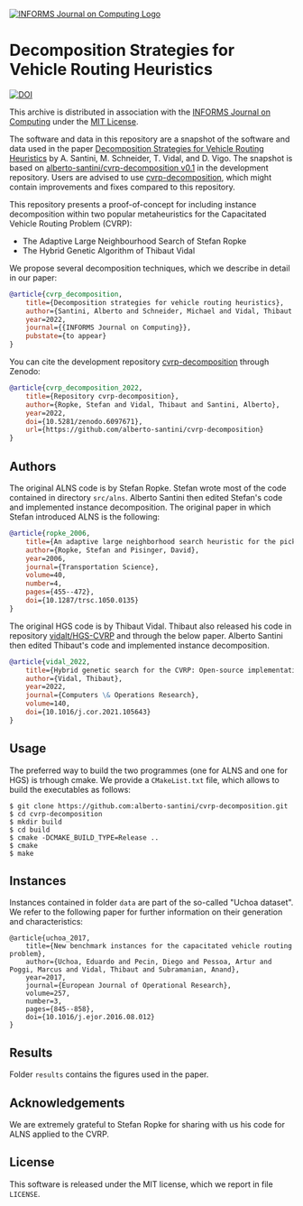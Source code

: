 [![INFORMS Journal on Computing Logo](https://INFORMSJoC.github.io/logos/INFORMS_Journal_on_Computing_Header.jpg)](https://pubsonline.informs.org/journal/ijoc)

# Decomposition Strategies for Vehicle Routing Heuristics

[![DOI](https://zenodo.org/badge/DOI/10.5281/zenodo.6097671.svg)](https://doi.org/10.5281/zenodo.6097671)

This archive is distributed in association with the [INFORMS Journal on Computing](https://pubsonline.informs.org/journal/ijoc) under the [MIT License](LICENSE).

The software and data in this repository are a snapshot of the software and data used in the paper [Decomposition Strategies for Vehicle Routing Heuristics](https://doi.org/10.1287/ijoc.2022.0048) by A. Santini, M. Schneider, T. Vidal, and D. Vigo.
The snapshot is based on [alberto-santini/cvrp-decomposition v0.1](https://github.com/alberto-santini/cvrp-decomposition/releases/tag/0.1) in the development repository. 
Users are advised to use [cvrp-decomposition](https://github.com/alberto-santini/cvrp-decomposition), which might contain improvements and fixes compared to this repository.

This repository presents a proof-of-concept for including instance decomposition within two popular metaheuristics for the Capacitated Vehicle Routing Problem (CVRP):
* The Adaptive Large Neighbourhood Search of Stefan Ropke
* The Hybrid Genetic Algorithm of Thibaut Vidal

We propose several decomposition techniques, which we describe in detail in our paper:

```bib
@article{cvrp_decomposition,
    title={Decomposition strategies for vehicle routing heuristics},
    author={Santini, Alberto and Schneider, Michael and Vidal, Thibaut and Vigo, Daniele},
    year=2022,
    journal={{INFORMS Journal on Computing}},
    pubstate={to appear}
}
```

You can cite the development repository [cvrp-decomposition](https://github.com/alberto-santini/cvrp-decomposition) through Zenodo:

```bib
@article{cvrp_decomposition_2022,
    title={Repository cvrp-decomposition},
    author={Ropke, Stefan and Vidal, Thibaut and Santini, Alberto},
    year=2022,
    doi={10.5281/zenodo.6097671},
    url={https://github.com/alberto-santini/cvrp-decomposition}
}
```

## Authors

The original ALNS code is by Stefan Ropke.
Stefan wrote most of the code contained in directory `src/alns`.
Alberto Santini then edited Stefan's code and implemented instance decomposition.
The original paper in which Stefan introduced ALNS is the following:

```bib
@article{ropke_2006,
    title={An adaptive large neighborhood search heuristic for the pickup and delivery problem with time windows},
    author={Ropke, Stefan and Pisinger, David},
    year=2006,
    journal={Transportation Science},
    volume=40,
    number=4,
    pages={455--472},
    doi={10.1287/trsc.1050.0135}
}
```

The original HGS code is by Thibaut Vidal.
Thibaut also released his code in repository [vidalt/HGS-CVRP](https://github.com/vidalt/HGS-CVRP) and through the below paper.
Alberto Santini then edited Thibaut's code and implemented instance decomposition.

```bib
@article{vidal_2022,
    title={Hybrid genetic search for the CVRP: Open-source implementation and SWAP\textsupersctipt{*} neighborhood},
    author={Vidal, Thibaut},
    year=2022,
    journal={Computers \& Operations Research},
    volume=140,
    doi={10.1016/j.cor.2021.105643}
}
```

## Usage

The preferred way to build the two programmes (one for ALNS and one for HGS) is trhough cmake.
We provide a `CMakeList.txt` file, which allows to build the executables as follows:

```
$ git clone https://github.com:alberto-santini/cvrp-decomposition.git
$ cd cvrp-decomposition
$ mkdir build
$ cd build
$ cmake -DCMAKE_BUILD_TYPE=Release ..
$ cmake
$ make
```

## Instances

Instances contained in folder `data` are part of the so-called "Uchoa dataset".
We refer to the following paper for further information on their generation and characteristics:

```
@article{uchoa_2017,
    title={New benchmark instances for the capacitated vehicle routing problem},
    author={Uchoa, Eduardo and Pecin, Diego and Pessoa, Artur and Poggi, Marcus and Vidal, Thibaut and Subramanian, Anand},
    year=2017,
    journal={European Journal of Operational Research},
    volume=257,
    number=3,
    pages={845--858},
    doi={10.1016/j.ejor.2016.08.012}
}
```

## Results

Folder `results` contains the figures used in the paper.

## Acknowledgements

We are extremely grateful to Stefan Ropke for sharing with us his code for ALNS applied to the CVRP.

## License

This software is released under the MIT license, which we report in file `LICENSE`.
